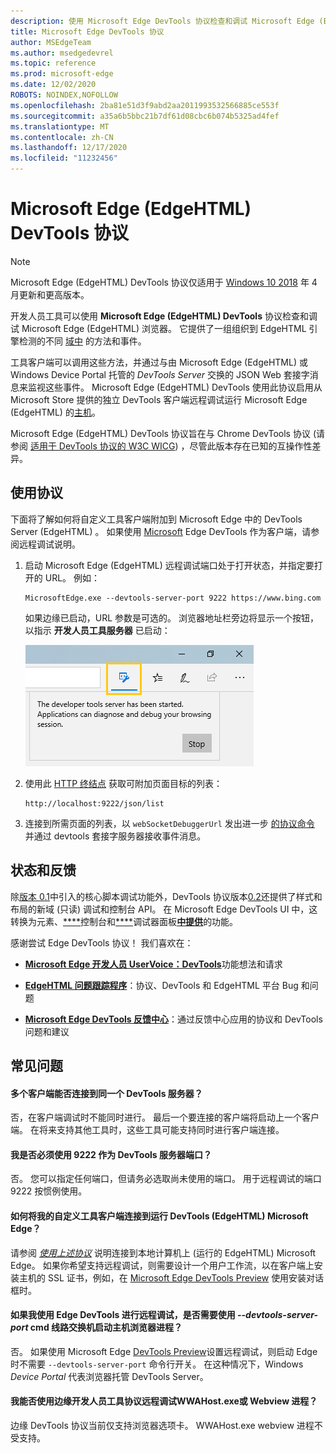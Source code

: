 ```yaml
---
description: 使用 Microsoft Edge DevTools 协议检查和调试 Microsoft Edge (EdgeHTML) 浏览器。
title: Microsoft Edge DevTools 协议
author: MSEdgeTeam
ms.author: msedgedevrel
ms.topic: reference
ms.prod: microsoft-edge
ms.date: 12/02/2020
ROBOTS: NOINDEX,NOFOLLOW
ms.openlocfilehash: 2ba81e51d3f9abd2aa2011993532566885ce553f
ms.sourcegitcommit: a35a6b5bbc21b7df61d08cbc6b074b5325ad4fef
ms.translationtype: MT
ms.contentlocale: zh-CN
ms.lasthandoff: 12/17/2020
ms.locfileid: "11232456"
---
```

# Microsoft Edge (EdgeHTML) DevTools 协议

> [!NOTE]
> Microsoft Edge (EdgeHTML) DevTools 协议仅适用于 [Windows 10 2018](https://blogs.windows.com/windowsexperience/2018/04/30/how-to-get-the-windows-10-april-2018-update/#5VXkQMU41CJzZPER.97) 年 4 月更新和更高版本。

开发人员工具可以使用 **Microsoft Edge (EdgeHTML) DevTools** 协议检查和调试 Microsoft Edge (EdgeHTML) 浏览器。 它提供了一组组织到 EdgeHTML 引擎检测的不同 [域中](0.2/domains/index.md) 的方法和事件。

 工具客户端可以调用这些方法，并通过与由 Microsoft Edge (EdgeHTML) 或 Windows Device Portal 托管的 *DevTools Server* 交换的 JSON Web 套接字消息来监视这些事件。 Microsoft Edge (EdgeHTML) DevTools 使用此协议启用从[](0.2/clients.md#microsoft-edge-devtools-preview)Microsoft Store 提供的独立 DevTools 客户端远程调试运行 Microsoft Edge (EdgeHTML) 的[主机](https://www.microsoft.com/store/p/microsoft-edge-devtools-preview/9mzbfrmz0mnj)。

Microsoft Edge (EdgeHTML) DevTools 协议旨在与 Chrome DevTools 协议 (请参阅 [适用于 DevTools 协议的 W3C WICG](https://github.com/WICG/devtools-protocol/)) ，尽管此版本存在已知的互操作性差异。

## 使用协议

下面将了解如何将自定义工具客户端附加到 Microsoft Edge 中的 DevTools Server (EdgeHTML) 。 如果使用 [Microsoft](0.2/clients.md#microsoft-edge-devtools-preview) Edge DevTools 作为客户端，请参阅远程调试说明。

1. 启动 Microsoft Edge (EdgeHTML) 远程调试端口处于打开状态，并指定要打开的 URL。 例如：

    ```shell
    MicrosoftEdge.exe --devtools-server-port 9222 https://www.bing.com
    ```

    如果边缘已启动，URL 参数是可选的。 浏览器地址栏旁边将显示一个按钮，以指示 **开发人员工具服务器** 已启动：

    ![开发人员工具服务器](media/developer-tools-server.png) 

2. 使用此 [HTTP 终结点](0.2/http.md) 获取可附加页面目标的列表：

    ```http
    http://localhost:9222/json/list
    ```

3. 连接到所需页面的列表，以 `webSocketDebuggerUrl` 发出进一步 [的协议命令](0.2/domains/index.md) 并通过 devtools 套接字服务器接收事件消息。

## 状态和反馈

除[版本 0.1](0.2/index.md)中引入的核心脚本调试功能外，DevTools 协议版本[0.2](0.1/index.md)还提供了样式和布局的新域 (只读) 调试和控制台 API。 在 Microsoft Edge DevTools UI 中，这转换为元素、[****](../devtools-guide/elements.md)控制台和[****](../devtools-guide/console.md)调试器面板[**中提供**](../devtools-guide/debugger.md)的功能。

感谢尝试 Edge DevTools 协议！ 我们喜欢在：

 - [**Microsoft Edge 开发人员 UserVoice：DevTools**](https://wpdev.uservoice.com/forums/257854-microsoft-edge-developer?category_id=84475)功能想法和请求

 - [**EdgeHTML 问题跟踪程序**](https://developer.microsoft.com/microsoft-edge/platform/issues/)：协议、DevTools 和 EdgeHTML 平台 Bug 和问题

 - [**Microsoft Edge DevTools 反馈中心**](feedback-hub:?referrer=microsoftEdge&tabID=2&newFeedback=true&ContextId=344)：通过反馈中心应用的协议和 DevTools 问题和建议

## 常见问题

#### 多个客户端能否连接到同一个 DevTools 服务器？
否，在客户端调试时不能同时进行。 最后一个要连接的客户端将启动上一个客户端。 在将来支持其他工具时，这些工具可能支持同时进行客户端连接。

#### 我是否必须使用 9222 作为 DevTools 服务器端口？
否。 您可以指定任何端口，但请务必选取尚未使用的端口。 用于远程调试的端口 9222 按惯例使用。

#### 如何将我的自定义工具客户端连接到运行 DevTools (EdgeHTML) Microsoft Edge？
请参阅 [*使用上述协议*](#using-the-protocol) 说明连接到本地计算机上 (运行的 EdgeHTML) Microsoft Edge。 如果你希望支持远程调试，则需要设计一个用户工作流，以在客户端上安装主机的 SSL 证书，例如，在 [Microsoft Edge DevTools Preview](./0.2/clients.md#microsoft-edge-devtools-preview) 使用安装对话框时。

#### 如果我使用 Edge DevTools 进行远程调试，是否需要使用 *--devtools-server-port* cmd 线路交换机启动主机浏览器进程？ 
否。 如果使用 Microsoft Edge [DevTools Preview](./0.2/clients.md#microsoft-edge-devtools-preview)设置远程调试，则启动 Edge 时不需要 `--devtools-server-port` 命令行开关。 在这种情况下，Windows *Device Portal* 代表浏览器托管 DevTools Server。

#### 我能否使用边缘开发人员工具协议远程调试WWAHost.exe或 Webview 进程？
边缘 DevTools 协议当前仅支持浏览器选项卡。 WWAHost.exe webview 进程不受支持。
